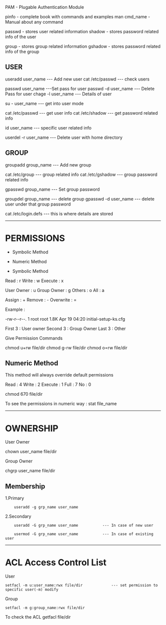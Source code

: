PAM     -    Plugable Authentication Module

pinfo		    - complete book with commands and examples
man cmd_name	- Manual about any command  


passwd		- stores user related information
shadow		- stores password related info of the user

group		- stores group related information
gshadow	    - stores password related info of the group	

## USER

useradd user_name		--- Add new user
cat /etc/passwd			--- check users

passwd user_name		---Set pass for user
passwd -d user_name		--- Delete Pass for user
chage -l user_name		--- Details of user

su - user_name			--- get into user mode

cat /etc/passwd 		--- get user info
cat /etc/shadow			--- get password related info

id user_name			--- specific user related info

userdel -r user_name		--- Delete user with home directory


## GROUP

groupadd group_name		--- Add new group

cat /etc/group			--- group related info
cat /etc/gshadow		--- group password related info

gpasswd group_name		--- Set group password

groupdel group_name		--- delete group
gpasswd -d user_name		--- delete user under that group password


cat /etc/login.defs		--- this is where details are stored


---

# PERMISSIONS

- Symbolic Method
- Numeric Method

- Symbolic Method

Read	: r
Write	: w
Execute 	: x

User Owner	: u
Group Owner	: g
Others		: o
All		: a

Assign		: +
Remove		: -
Overwrite	: =

Example :

-rw-r--r--. 1 root root 1.8K Apr 19 04:20 initial-setup-ks.cfg

First 3 		: User owner 
Second 3	: Group Owner
Last 3		: Other

Give Permission Commands

chmod u+rw file/dir
chmod g-rw file/dir
chmod o=rw file/dir



## Numeric Method
This method will always override default permissions

Read	: 4
Write	: 2
Execute 	: 1
Full	: 7
No	: 0

chmod 670 file/dir

To see the permissions in numeric way : stat file_name






---
# OWNERSHIP

User Owner

chown user_name file/dir

Group Owner

chgrp user_name file/dir


## Membership 
1.Primary
	
        useradd -g grp_name user_name
	

2.Secondary
		
        useradd -G grp_name user_name			--- In case of new user

		usermod -G grp_name user_name			--- In case of existing user

----

# ACL Access Control List

User

    setfacl -m u:user_name:rwx file/dir				--- set permission to    specific user(-m) modify
Group

    setfacl -m g:group_name:rwx file/dir

To check the ACL
	getfacl file/dir

